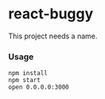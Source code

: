 react-buggy
===========

This project needs a name.

### Usage

```
npm install
npm start
open 0.0.0.0:3000
```
